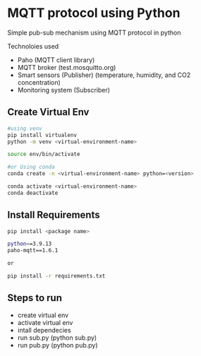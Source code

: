 # MQTT protocol using Python
Simple pub-sub mechanism using MQTT protocol in python 

Technoloies used
- Paho (MQTT client library)
- MQTT broker (test.mosquitto.org)
- Smart sensors  (Publisher) (temperature, humidity, and CO2 concentration)
- Monitoring system  (Subscriber)



## Create Virtual Env

```bash
#using venv
pip install virtualenv
python -m venv <virtual-environment-name>

source env/bin/activate

#or Using conda
conda create -n <virtual-environment-name> python=<version>

conda activate <virtual-environment-name>
conda deactivate

```


## Install Requirements

```bash
pip install <package name>

python==3.9.13
paho-mqtt==1.6.1

or

pip install -r requirements.txt

``` 

## Steps to run
- create virtual env
- activate virtual env
- intall dependecies
- run sub.py (python sub.py)
- run pub.py (python pub.py)





